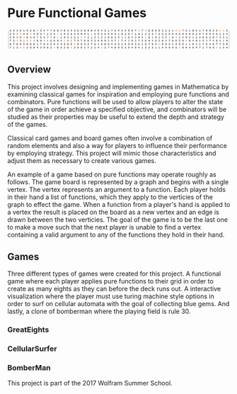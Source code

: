 # Pure Functional Games

![](./files/img2.png)

## Overview

This project involves designing and implementing games in Mathematica by examining classical games for inspiration and employing pure functions and combinators. Pure functions will be used to allow players to alter the state of the game in order achieve a specified objective, and combinators will be studied as their properties may be useful to extend the depth and strategy of the games.

Classical card games and board games often involve a combination of random elements and also a way for players to influence their performance by employing strategy. This project will mimic those characteristics and adjust them as necessary to create various games.

An example of a game based on pure functions may operate roughly as follows. The game board is represented by a graph and begins with a single vertex. The vertex represents an argument to a function. Each player holds in their hand a list of functions, which they apply to the verticies of the graph to effect the game. When a function from a player's hand is applied to a vertex the result is placed on the board as a new vertex and an edge is drawn between the two verticies. The goal of the game is to be the last one to make a move such that the next player is unable to find a vertex containing a valid argument to any of the functions they hold in their hand. 

## Games

Three different types of games were created for this project. A functional game where each player applies pure functions to their grid in order to create as many eights as they can before the deck runs out. A interactive visualization where the player must use turing machine style options in order to surf on cellular automata with the goal of collecting blue gems. And lastly, a clone of bomberman where the playing field is rule 30.

### GreatEights

### CellularSurfer

### BomberMan



This project is part of the 2017 Wolfram Summer School.
